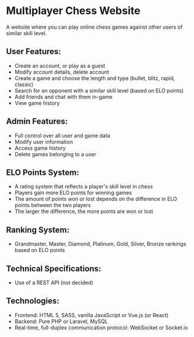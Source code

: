 # Multiplayer Chess Website

A website where you can play online chess games against other users of similar skill level.

## User Features:
- Create an account, or play as a guest
- Modify account details, delete account
- Create a game and choose the length and type (bullet, blitz, rapid, classic)
- Search for an opponent with a similar skill level (based on ELO points)
- Add friends and chat with them in-game
- View game history

## Admin Features:
- Full control over all user and game data
- Modify user information
- Access game history
- Delete games belonging to a user

## ELO Points System:
- A rating system that reflects a player's skill level in chess
- Players gain more ELO points for winning games
- The amount of points won or lost depends on the difference in ELO points between the two players
- The larger the difference, the more points are won or lost

## Ranking System:
- Grandmaster, Master, Diamond, Platinum, Gold, Silver, Bronze rankings based on ELO points

## Technical Specifications:
- Use of a REST API (not decided)

## Technologies:
- Frontend: HTML 5, SASS, vanilla JavaScript or Vue.js (or React)
- Backend: Pure PHP or Laravel, MySQL
- Real-time, full-duplex communication protocol: WebSocket or Socket.io
